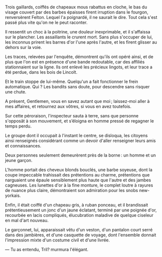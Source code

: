 Trois gaillards, coiffés de chapeaux mous rabattus en cloche, le bas du
visage couvert par des barbes épaisses firent irruption dans le fourgon,
renversèrent Felton. Lequel l'a poignardé, il ne saurait le dire. Tout cela
s'est passé plus vite qu'on ne le peut raconter.

Il ressentit un choc à la poitrine, une douleur inexprimable, et il s'affaissa sur le plancher. Les assaillants le crurent mort. Sans plus s'occuper de lui, les inconnus prirent les barres d'or l'une après l'autre, et les firent glisser au dehors sur la voie.

Les traces, relevées par l'enquête, démontrent qu'ils ont opéré ainsi, et de
plus que l'on est en présence d'une bande redoutable, car des affiliés stationnaient sur la ligne. Ils ont enlevé les précieux lingots, et leur trace a été perdue, dans les bois de Lincolt.

Et le train stoppe de lui-même. Quelqu'un a fait fonctionner le frein automatique. Qui ? Les bandits sans doute, pour descendre sans risquer une
chute.

A présent, Gentlemen, vous en savez autant que moi ; laissez-moi aller à
mes affaires, et retournez aux vôtres, si vous en avez toutefois.

Sur cette péroraison, l'inspecteur sauta à terre, sans que personne s'opposât à son mouvement, et s’éloigna en homme pressé de regagner le temps
perdu.

Le groupe dont il occupait à l'instant le centre, se disloqua, les citoyens
ainsi renseignés considérant comme un devoir d'aller renseigner leurs amis
et connaissances.

Deux personnes seulement demeurèrent près de la borne : un homme et un jeune garçon.

L'homme portait des cheveux blonds bouclés, une barbe soyeuse, dont la coupe impeccable trahissait des prétentions au charme, prétentions que narguaient une épaule sensiblement plus haute que l'autre et des jambes cagneuses. Les lunettes d'or à la fine monture, le complet loutre à rayures de nuance plus claire, démontraient son admiration pour les snobs new-yorkais.

Enfin, il était coiffé d'un chapeau gris, à ruban ponceau, et il brandissait
prétentieusement un jonc d'un jaune éclatant, terminé par une poignée d'or,
recourbée en lacis compliqués, élucubration maladive de quelque ciseleur en
mal d'art nouveau.

Le garçonnet, lui, apparaissait vêtu d'un veston, d'un pantalon court serré
dans des jambières, et d'une casquette de voyage, dont l'ensemble donnait
l'impression mixte d'un costume civil et d'une livrée.

— Tu as entendu, Tril?  murmura l'élégant.
